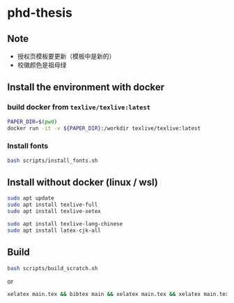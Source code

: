 # phd-thesis

## Note

- 授权页模板要更新（模板中是新的）
- 校徽颜色是祖母绿

## Install the environment with docker

### build docker from `texlive/texlive:latest`

```bash
PAPER_DIR=$(pwd)
docker run -it -v ${PAPER_DIR}:/workdir texlive/texlive:latest
```

### Install fonts

```bash
bash scripts/install_fonts.sh 
```



## Install without docker (linux / wsl)

```bash
sudo apt update
sudo apt install texlive-full
sudo apt install texlive-xetex

sudo apt install texlive-lang-chinese
sudo apt install latex-cjk-all
```

## Build

```bash
bash scripts/build_scratch.sh 
```

or

```bash
xelatex main.tex && bibtex main && xelatex main.tex && xelatex main.tex
```